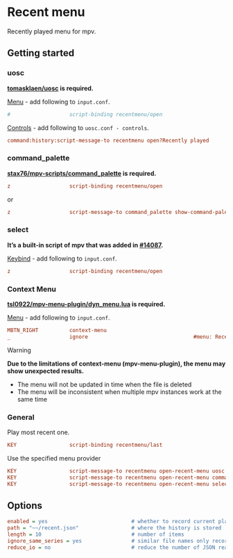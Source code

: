 # Recent menu

Recently played menu for mpv.

## Getting started

### uosc

**[tomasklaen/uosc](https://github.com/tomasklaen/uosc) is required.**

[Menu](https://github.com/tomasklaen/uosc#adding-items-to-menu) - add following to `input.conf`.

```ini
#                   script-binding recentmenu/open                      #! Recently played
```

[Controls](https://github.com/tomasklaen/uosc#set-prop-value) - add following to `uosc.conf - controls`.

```ini
command:history:script-message-to recentmenu open?Recently played
```

### command_palette

**[stax76/mpv-scripts/command_palette](https://github.com/stax76/mpv-scripts?tab=readme-ov-file#command_palette) is required.**

```ini
z                   script-binding recentmenu/open                      #! Recently played
```

or

```ini
z                   script-message-to command_palette show-command-palette "Recent Files"   # Recent Files
```

### select

**It’s a built-in script of mpv that was added in [#14087](https://github.com/mpv-player/mpv/pull/14087).**

[Keybind](https://mpv.io/manual/master/#input-conf) - add following to `input.conf`.

```ini
z                   script-binding recentmenu/open                      #! Recently played
```

### Context Menu

**[tsl0922/mpv-menu-plugin/dyn_menu.lua](https://github.com/tsl0922/mpv-menu-plugin/blob/main/src/lua/dyn_menu.lua) is required.**

[Menu](https://github.com/tsl0922/mpv-menu-plugin/wiki/Configuration) - add following to `input.conf`.

```ini
MBTN_RIGHT          context-menu
_                   ignore                                  #menu: Recently played  #@recent
```

> [!WARNING]
>
> **Due to the limitations of context-menu (mpv-menu-plugin), the menu may show unexpected results.**
>
> - The menu will not be updated in time when the file is deleted
> - The menu will be inconsistent when multiple mpv instances work at the same time

### General

Play most recent one.

```ini
KEY                 script-binding recentmenu/last
```

Use the specified menu provider

```ini
KEY                 script-message-to recentmenu open-recent-menu uosc
KEY                 script-message-to recentmenu open-recent-menu command-palette
KEY                 script-message-to recentmenu open-recent-menu select
```

## Options

```ini
enabled = yes                           # whether to record current playing file, can be used with auto-profile
path = "~~/recent.json"                 # where the history is stored
length = 10                             # number of items
ignore_same_series = yes                # similar file names only record the most recent one
reduce_io = no                          # reduce the number of JSON reads and writes. but menu may show unexpected results.
```
